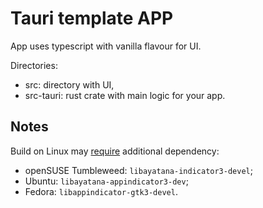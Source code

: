 # Tauri template APP

App uses typescript with vanilla flavour for UI.

Directories:

- src: directory with UI,
- src-tauri: rust crate with main logic for your app.

## Notes

Build on Linux may [require](https://github.com/tauri-apps/tauri/issues/5175) additional dependency:

- openSUSE Tumbleweed: `libayatana-indicator3-devel`;
- Ubuntu: `libayatana-appindicator3-dev`;
- Fedora: `libappindicator-gtk3-devel`.

